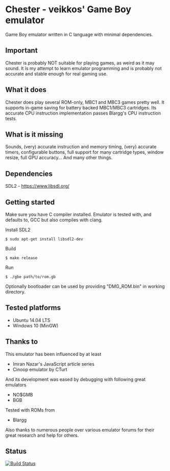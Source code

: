 # Chester - veikkos' Game Boy emulator

Game Boy emulator written in C language with minimal dependencies.

## Important ##

Chester is probably NOT suitable for playing games, as weird as it may sound. It is my attempt to learn emulator programming and is probably not accurate and stable enough for real gaming use.

## What it does ##

Chester does play several ROM-only, MBC1 and MBC3 games pretty well. It supports in-game saving for battery backed MBC1/MBC3 cartridges. Its accurate CPU instruction implementation passes Blargg's CPU instruction tests.

## What is it missing ##

Sounds, (very) accurate instruction and memory timing, (very) accurate timers, configurable buttons, full support for many cartridge types, window resize, full GPU accuracy... And many other things.

## Dependencies ##

SDL2 - https://www.libsdl.org/

## Getting started ##

Make sure you have C compiler installed. Emulator is tested with, and defaults to, GCC but also compiles with clang.

Install SDL2
```
$ sudo apt-get install libsdl2-dev
```

Build
```
$ make release
```

Run
```
$ ./gbe path/to/rom.gb
```

Optionally bootloader can be used by providing "DMG_ROM.bin" in working directory.

## Tested platforms ##

* Ubuntu 14.04 LTS
* Windows 10 (MinGW)

## Thanks to ##

This emulator has been influenced by at least
* Imran Nazar's JavaScript article series
* Cinoop emulator by CTurt

And its development was eased by debugging with following great emulators
* NO$GMB
* BGB

Tested with ROMs from
* Blargg

Also thanks to numerous people over various emulator forums for their great research and help for others.

## Status

[![Build Status](https://api.travis-ci.org/veikkos/chester.svg?branch=public)](https://travis-ci.org/veikkos/chester)
